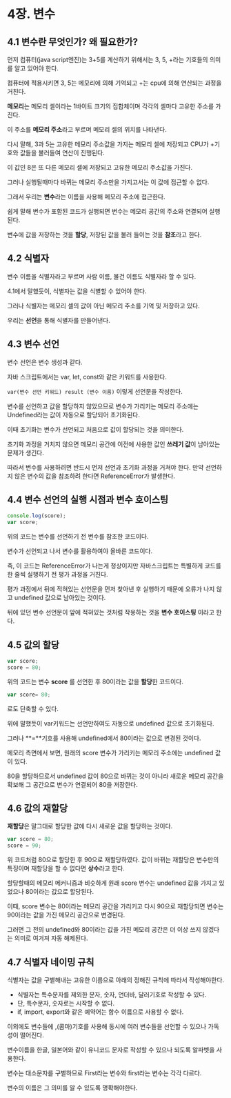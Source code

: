 # 4장. 변수

## 4.1 변수란 무엇인가? 왜 필요한가?
먼저 컴퓨터(java script엔진)는 3+5를 계산하기 위해서는 3, 5, +라는 기호들의 의미를 알고 있어야 한다.

컴퓨터에 적용시키면 3, 5는 메모리에 의해 기억되고 +는 cpu에 의해 연산되는 과정을 거친다.

**메모리**는 메모리 셀이라는 1바이트 크기의 집합체이며 각각의 셀마다 고유한 주소를 가진다.

이 주소를 **메모리 주소**라고 부르며 메모리 셀의 위치를 나타낸다.

다시 말해, 3과 5는 고유한 메모리 주소값을 가지는 메모리 셀에 저장되고 CPU가 +기호와 값들을 불러들여 연산이 진행된다.

이 값인 8은 또 다른 메모리 셀에 저장되고 고유한 메모리 주소값을 가진다. 

그러나 실행될때마다 바뀌는 메모리 주소만을 가지고서는 이 값에 접근할 수 없다. 

그래서 우리는 **변수**라는 이름을 사용해 메모리 주소에 접근한다.

쉽게 말해 변수가 포함된 코드가 실행되면 변수는 메모리 공간의 주소와 연결되어 실행된다.

변수에 값을 저장하는 것을 **할당**, 저장된 값을 불러 들이는 것을 **참조**라고 한다.

## 4.2 식별자
변수 이름을 식별자라고 부르며 사람 이름, 물건 이름도 식별자라 할 수 있다.

4.1에서 말했듯이, 식별자는 값을 식별할 수 있어야 한다. 

그러나 식별자는 메모리 셀의 값이 아닌 메모리 주소를 기억 및 저장하고 있다.

우리는 **선언**을 통해 식별자를 만들어낸다.

## 4.3 변수 선언
변수 선언은 변수 생성과 같다. 

자바 스크립트에서는 var, let, const와 같은 키워드를 사용한다. 

`var(변수 선언 키워드) result (변수 이름)` 이렇게 선언문을 작성한다.

변수를 선언하고 값을 할당하지 않았으므로 변수가 가리키는 메모리 주소에는 Undefined라는 값이 자동으로 할당되어 초기화된다.

이때 초기화는 변수가 선언되고 처음으로 값이 할당되는 것을 의미한다.

초기화 과정을 거치지 않으면 메모리 공간에 이전에 사용한 값인 **쓰레기 값**이 남아있는 문제가 생긴다.

따라서 변수를 사용하려면 반드시 먼저 선언과 초기화 과정을 거쳐야 한다. 만약 선언하지 않은 변수의 값을 참조하려 한다면 ReferenceError가 발생한다.

## 4.4 변수 선언의 실행 시점과 변수 호이스팅
```javascript
console.log(score);
var score;
```
위의 코드는 변수를 선언하기 전 변수를 참조한 코드이다.

변수가 선언되고 나서 변수를 활용하여야 올바른 코드이다.

즉, 이 코드는 ReferenceError가 나는게 정상이지만 자바스크립트는 특별하게 코드를 한 줄씩 실행하기 전 평가 과정을 거친다.

평가 과정에서 뒤에 적혀있는 선언문을 먼저 찾아낸 후 실행하기 때문에 오류가 나지 않고 undefined 값으로 남아있는 것이다. 

뒤에 있던 변수 선언문이 앞에 적혀있는 것처럼 작용하는 것을 **변수 호이스팅** 이라고 한다. 

## 4.5 값의 할당
```javascript
var score;
score = 80;
```
위의 코드는 변수 **score** 를 선언한 후 80이라는 값을 **할당**한 코드이다.

```javascript
var score= 80;
```
로도 단축할 수 있다.

위에 말했듯이 var키워드는 선언만하여도 자동으로 undefined 값으로 초기화된다.

그러나 **=**기호를 사용해 undefined에서 80이라는 값으로 변경된 것이다.

메모리 측면에서 보면, 원래의 score 변수가 가리키는 메모리 주소에는 undefined 값이 있다.

80을 할당하므로서 undefined 값이 80으로 바뀌는 것이 아니라 새로운 메모리 공간을 확보해 그 공간으로 변수가 연결되어 80을 저장한다.

## 4.6 값의 재할당
**재할당**은 말그대로 할당한 값에 다시 새로운 값을 할당하는 것이다.
```javascript
var score = 80;
score = 90;
```
위 코드처럼 80으로 할당한 후 90으로 재할당하였다. 값이 바뀌는 재할당은 변수만의 특징이며 재할당을 할 수 없다면 **상수**라고 한다.

할당할때의 메모리 메커니즘과 비슷하게 원래 score 변수는 undefined 값을 가지고 있었으나 80이라는 값으로 할당된다.

이때, score 변수는 80이라는 메모리 공간을 가리키고 다시 90으로 재할당되면 변수는 90이라는 값을 가진 메모리 공간으로 변경된다.

그러면 그 전의 undefined와 80이라는 값을 가진 메모리 공간은 더 이상 쓰지 않겠다는 의미로 여겨져 자동 해제된다.

## 4.7 식별자 네이밍 규칙
식별자는 값을 구별해내는 고유한 이름으로 아래의 정해진 규칙에 따라서 작성해야한다. 

- 식별자는 특수문자를 제외한 문자, 숫자, 언더바, 달러기호로 작성할 수 있다.
- 단, 특수문자, 숫자로는 시작할 수 없다.
- if, import, export와 같은 예약어는 함수 이름으로 사용할 수 없다.
  
이외에도 변수들에 ,(콤마)기호를 사용해 동시에 여러 변수들을 선언할 수 있으나 가독성이 떨어진다.

변수이름을 한글, 일본어와 같이 유니코드 문자로 작성할 수 있으나 되도록 알파벳을 사용한다.

변수는 대소문자를 구별하므로 First라는 변수와 first라는 변수는 각각 다르다.

변수의 이름은 그 의미를 알 수 있도록 명확해야한다.

